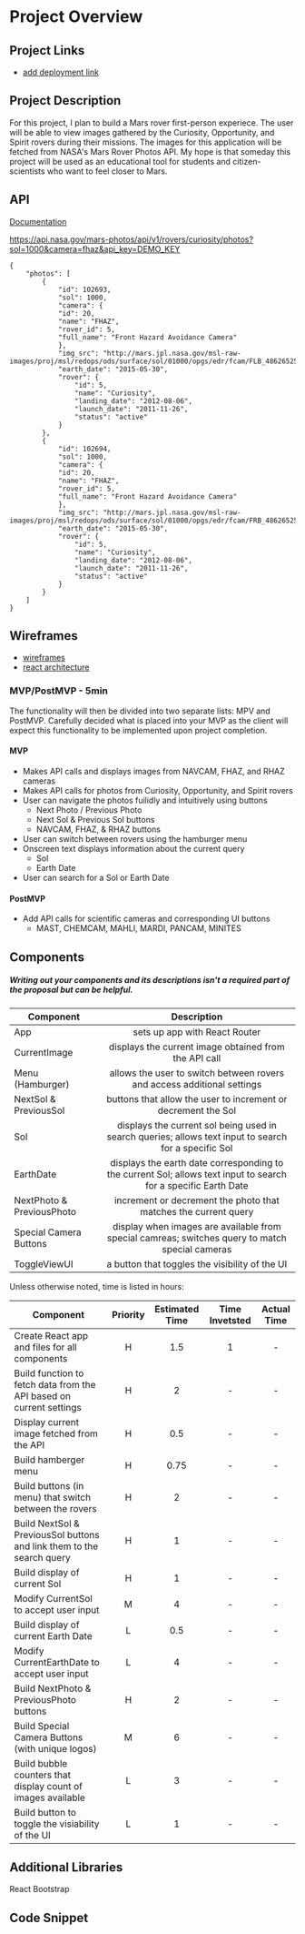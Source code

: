 # Project Overview

## Project Links

- [add deployment link]()

## Project Description

For this project, I plan to build a Mars rover first-person experiece. The user will be able to view images gathered by the Curiosity, Opportunity, and Spirit rovers during their missions. The images for this application will be fetched from NASA's Mars Rover Photos API. My hope is that someday this project will be used as an educational tool for students and citizen-scientists who want to feel closer to Mars.

## API

[Documentation](https://api.nasa.gov/)

https://api.nasa.gov/mars-photos/api/v1/rovers/curiosity/photos?sol=1000&camera=fhaz&api_key=DEMO_KEY

```
{
    "photos": [
        {
            "id": 102693,
            "sol": 1000,
            "camera": {
            "id": 20,
            "name": "FHAZ",
            "rover_id": 5,
            "full_name": "Front Hazard Avoidance Camera"
            },
            "img_src": "http://mars.jpl.nasa.gov/msl-raw-images/proj/msl/redops/ods/surface/sol/01000/opgs/edr/fcam/FLB_486265257EDR_F0481570FHAZ00323M_.JPG",
            "earth_date": "2015-05-30",
            "rover": {
                "id": 5,
                "name": "Curiosity",
                "landing_date": "2012-08-06",
                "launch_date": "2011-11-26",
                "status": "active"
            }
        },
        {
            "id": 102694,
            "sol": 1000,
            "camera": {
            "id": 20,
            "name": "FHAZ",
            "rover_id": 5,
            "full_name": "Front Hazard Avoidance Camera"
            },
            "img_src": "http://mars.jpl.nasa.gov/msl-raw-images/proj/msl/redops/ods/surface/sol/01000/opgs/edr/fcam/FRB_486265257EDR_F0481570FHAZ00323M_.JPG",
            "earth_date": "2015-05-30",
            "rover": {
                "id": 5,
                "name": "Curiosity",
                "landing_date": "2012-08-06",
                "launch_date": "2011-11-26",
                "status": "active"
            }
        }
    ]
}
```


## Wireframes

- [wireframes](https://www.figma.com/file/rixFJgJxoWV65ZwZ9QWDzD/Untitled?node-id=0%3A1)
- [react architecture]()


### MVP/PostMVP - 5min

The functionality will then be divided into two separate lists: MPV and PostMVP.  Carefully decided what is placed into your MVP as the client will expect this functionality to be implemented upon project completion.  

#### MVP
- Makes API calls and displays images from NAVCAM, FHAZ, and RHAZ cameras
- Makes API calls for photos from Curiosity, Opportunity, and Spirit rovers
- User can navigate the photos fuilidly and intuitively using buttons
    - Next Photo / Previous Photo
    - Next Sol & Previous Sol buttons
    - NAVCAM, FHAZ, & RHAZ buttons
- User can switch between rovers using the hamburger menu
- Onscreen text displays information about the current query
    - Sol
    - Earth Date
- User can search for a Sol or Earth Date

#### PostMVP

- Add API calls for scientific cameras and corresponding UI buttons
    - MAST, CHEMCAM, MAHLI, MARDI, PANCAM, MINITES

## Components
##### Writing out your components and its descriptions isn't a required part of the proposal but can be helpful. 

| Component | Description | 
| --- | :---: |  
| App | sets up app with React Router
| CurrentImage | displays the current image obtained from the API call
| Menu (Hamburger) | allows the user to switch between rovers and access additional settings
| NextSol & PreviousSol | buttons that allow the user to increment or decrement the Sol
| Sol | displays the current sol being used in search queries; allows text input to search for a specific Sol
| EarthDate | displays the earth date corresponding to the current Sol; allows text input to search for a specific Earth Date
| NextPhoto & PreviousPhoto | increment or decrement the photo that matches the current query
| Special Camera Buttons | display when images are available from special camreas; switches query to match special cameras
| ToggleViewUI | a button that toggles the visibility of the UI

Unless otherwise noted, time is listed in hours:

| Component | Priority | Estimated Time | Time Invetsted | Actual Time |
| --- | :---: |  :---: | :---: | :---: |
| Create React app and files for all components | H | 1.5 | 1 | -
| Build function to fetch data from the API based on current settings | H | 2 | - | - |
| Display current image fetched from the API | H | 0.5 | - | - |
| Build hamberger menu | H | 0.75 | - | - |
| Build buttons (in menu) that switch between the rovers | H | 2 | - | - |
| Build NextSol & PreviousSol buttons and link them to the search query | H | 1 | - | - |
| Build display of current Sol | H | 1 | - | - |
| Modify CurrentSol to accept user input | M | 4 | - | - |
| Build display of current Earth Date | L | 0.5 | - | - |
| Modify CurrentEarthDate to accept user input | L | 4 | - | - |
| Build NextPhoto & PreviousPhoto buttons | H | 2 | - | - |
| Build Special Camera Buttons (with unique logos) | M | 6 | - | - |
| Build bubble counters that display count of images available | L | 3 | - | - |
| Build button to toggle the visiability of the UI | L | 1 | - | - |

## Additional Libraries
React
Bootstrap

## Code Snippet
